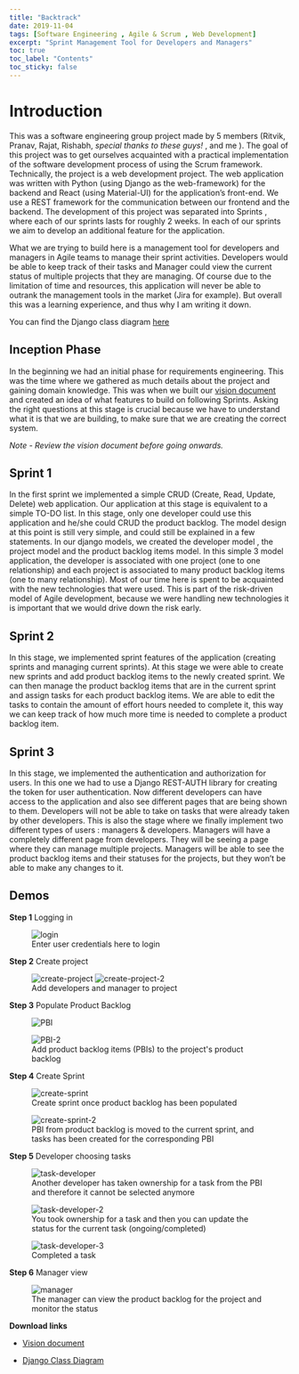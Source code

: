 ```yaml
---
title: "Backtrack"
date: 2019-11-04
tags: [Software Engineering , Agile & Scrum , Web Development]
excerpt: "Sprint Management Tool for Developers and Managers"
toc: true
toc_label: "Contents"
toc_sticky: false
---
```

# Introduction 

This was a software engineering group project made by 5 members (Ritvik, Pranav, Rajat, Rishabh, *special thanks to these guys!* , and me ). The goal of this project was to get ourselves acquainted with a practical implementation of the software development process of using the Scrum framework.  Technically, the project is a web development project. The web application was written with Python (using Django as the web-framework) for the backend and React (using Material-UI) for the application’s front-end. We use a REST framework for the communication between our frontend and the backend. The development of this project was separated into Sprints , where each of our sprints lasts for roughly 2 weeks. In each of our sprints we aim to develop an additional feature for the application. 

What we are trying to build here is a management tool for developers and managers in Agile teams to manage their sprint activities. Developers would be able to keep track of their tasks and Manager could view the current status of multiple projects that they are managing. Of course due to the limitation of time and resources, this application will never be able to outrank the management tools in the market (Jira for example). But overall this was a learning experience, and thus why I am writing it down. 

You can find the Django class diagram [here](https://marcobrian.github.io/assets/backtrack/DjangoClassDiagram.pdf)

## Inception Phase
In the beginning we had an initial phase for requirements engineering. This was the time where we gathered as much details about the project and gaining domain knowledge. This was when we built our [vision document](https://marcobrian.github.io/assets/backtrack/visiondoc.pdf) and created an idea of what features to build on following Sprints. Asking the right questions at this stage is crucial because we have to understand what it is that we are building, to make sure that we are creating the correct system. 

*Note - Review the vision document before going onwards.*

## Sprint 1

In the first sprint we implemented a simple CRUD (Create, Read, Update, Delete) web application. Our application at this stage is equivalent to a simple TO-DO list. In this stage, only one developer could use this application and he/she could CRUD the product backlog. The model design at this point is still very simple, and could still be explained in a few statements. In our django models, we created the developer model , the project model and the product backlog items model. In this simple 3 model application, the developer is associated with one project (one to one relationship) and each project is associated to many product backlog items (one to many relationship). Most of our time here is spent to be acquainted with the new technologies that were used. This is part of the risk-driven model of Agile development, because we were handling new technologies it is important that we would drive down the risk early. 

## Sprint 2

In this stage, we implemented sprint features of the application (creating sprints and managing current sprints). At this stage we were able to create new sprints and add product backlog items to the newly created sprint. We can then manage the product backlog items that are in the current sprint and assign tasks for each product backlog items. We are able to edit the tasks to contain the amount of effort hours needed to complete it, this way we can keep track of how much more time is needed to complete a product backlog item. 

## Sprint 3 

In this stage, we implemented the authentication and authorization for users. In this one we had to use a Django REST-AUTH library for creating the token for user authentication. Now different developers can have access to the application and also see different pages that are being shown to them. Developers will not be able to take on tasks that were already taken by other developers. This is also the stage where we finally implement two different types of users : managers & developers. Managers will have a completely different page from developers. They will be seeing a page where they can manage multiple projects. Managers will be able to see the product backlog items and their statuses for the projects, but they won’t be able to make any changes to it. 

## Demos

**Step 1** Logging in

<figure>
  <img src="/images/backtrack/login.JPG" alt="login">
  <figcaption> Enter user credentials here to login </figcaption>
</figure>

**Step 2** Create project

<figure>
  <img src="/images/backtrack/Capture-1.JPG" alt="create-project">
  <img src="/images/backtrack/Capture2.JPG" alt="create-project-2">
  <figcaption> Add developers and manager to project </figcaption>
</figure>

**Step 3** Populate Product Backlog

<figure>
  <img src="/images/backtrack/Capture4.JPG" alt="PBI">
</figure>

<figure>
  <img src="/images/backtrack/Capture5.JPG" alt="PBI-2">
  <figcaption> Add product backlog items (PBIs) to the project's product backlog </figcaption>
</figure>

**Step 4** Create Sprint

<figure>
  <img src="/images/backtrack/Capture3.JPG" alt="create-sprint">
  <figcaption> Create sprint once product backlog has been populated </figcaption>
</figure>
    
<figure>
  <img src="/images/backtrack/Capture6.JPG" alt="create-sprint-2">
  <figcaption> PBI from product backlog is moved to the current sprint, and tasks has been created for the corresponding PBI  </figcaption>
</figure>

**Step 5** Developer choosing tasks

<figure>
  <img src="/images/backtrack/Capture8.JPG" alt="task-developer">
  <figcaption> Another developer has taken ownership for a task from the PBI and therefore it cannot be selected anymore </figcaption>
</figure>

<figure>
  <img src="/images/backtrack/Capture9.JPG" alt="task-developer-2">
  <figcaption> You took ownership for a task and then you can update the status for the current task (ongoing/completed) </figcaption>
</figure>

<figure>
  <img src="/images/backtrack/Capture10.JPG" alt="task-developer-3">
  <figcaption> Completed a task </figcaption>
</figure>

**Step 6** Manager view

<figure>
  <img src="/images/backtrack/Capture12.JPG" alt="manager">
  <figcaption> The manager can view the product backlog for the project and monitor the status </figcaption>
</figure>

**Download links**

* [Vision document](https://marcobrian.github.io/assets/backtrack/visiondoc.pdf)

* [Django Class Diagram](https://marcobrian.github.io/assets/backtrack/visiondoc.pdf)

